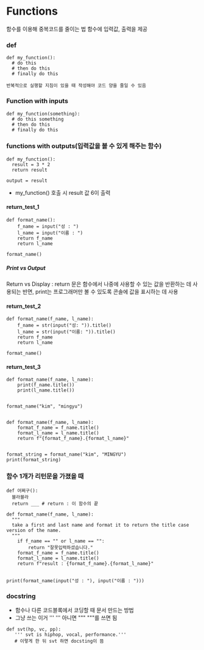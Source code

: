 # Functions
함수를 이용해 중복코드를 줄이는 법
함수에 입력값, 출력을 제공

### def
``` 
def my_function():
  # do this
  # then do this
  # finally do this

반복적으로 실행할 지침이 있을 때 작성해야 코드 양을 줄일 수 있음
```

### Function with inputs
```
def my_function(something):
  # do this something
  # then do this
  # finally do this
```

### functions with outputs(입력값을 볼 수 있게 해주는 함수)
```
def my_function():
  result = 3 * 2
  return result

output = result
```
- my_function() 호출 시 result 값 6이 출력


#### return_test_1
```
def format_name():
    f_name = input("성 : ")
    l_name = input("이름 : ")
    return f_name
    return l_name

format_name()
```

##### Print vs Output
Return vs Display : return 문은 함수에서 나중에 사용할 수 있는 값을 반환하는 데 사용되는 반면, print는 프로그래머만 볼 수 있도록 콘솔에 값을 표시하는 데 사용

#### return_test_2
```
def format_name(f_name, l_name):
    f_name = str(input("성: ")).title()
    l_name = str(input("이름: ")).title()
    return f_name
    return l_name

format_name()
```

#### return_test_3
```
def format_name(f_name, l_name):
    print(f_name.title())
    print(l_name.title())


format_name("kim", "mingyu")


def format_name(f_name, l_name):
    format_f_name = f_name.title()
    format_l_name = l_name.title()
    return f"{format_f_name}.{format_l_name}"


format_string = format_name("kim", "MINGYU")
print(format_string)
```


### 함수 1개가 리턴문을 가졌을 때
```
def 어쩌구():
  블라블라
  return ___ # return : 이 함수의 끝
```

```
def format_name(f_name, l_name):
  """
  take a first and last name and format it to return the title case version of the name.
  """
    if f_name == "" or l_name == "":
        return "잘못입력하셨습니다."
    format_f_name = f_name.title()
    format_l_name = l_name.title()
    return f"result : {format_f_name}.{format_l_name}"


print(format_name(input("성 : "), input("이름 : ")))
```

### docstring
- 함수나 다른 코드블록에서 코딩할 때 문서 만드는 방법
- 그냥 쓰는 이거 ''' ''' 아니면 """ """를 쓰면 됨

```
def svt(hp, vc, pp):
   ''' svt is hiphop, vocal, performance.'''
   # 이렇게 한 뒤 svt 하면 docsting이 뜸
```